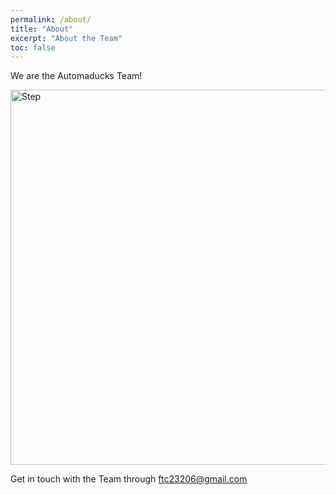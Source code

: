 ```yaml
---
permalink: /about/
title: "About"
excerpt: "About the Team"
toc: false
---
```

We are the Automaducks Team!

<img src="/images/pages/team-2.jpg" alt="Step" width="600" align="middle" />

Get in touch with the Team through <ftc23206@gmail.com>